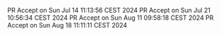 PR Accept on Sun Jul 14 11:13:56 CEST 2024
PR Accept on Sun Jul 21 10:56:34 CEST 2024
PR Accept on Sun Aug 11 09:58:18 CEST 2024
PR Accept on Sun Aug 18 11:11:11 CEST 2024
